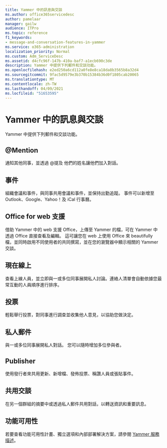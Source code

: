 ```yaml
---
title: Yammer 中的訊息與交談
ms.author: office365servicedesc
author: pamelaar
manager: gailw
audience: ITPro
ms.topic: reference
f1_keywords:
- message-and-conversation-features-in-yammer
ms.service: o365-administration
localization_priority: Normal
ms.custom: Adm_ServiceDesc
ms.assetid: d4cfc96f-147b-410a-baf7-a1ecb690c3de
description: Yammer 中提供下列郵件和交談功能。
ms.openlocfilehash: e2ed250a6cd112a0fe8e8ca18da8b3565b8a32d4
ms.sourcegitcommit: 9fac5d9579e3b370b15384b36d0f1805cab20065
ms.translationtype: MT
ms.contentlocale: zh-TW
ms.lasthandoff: 04/09/2021
ms.locfileid: "51653595"
---
```

# <a name="message-and-conversation-features-in-yammer"></a>Yammer 中的訊息與交談

Yammer 中提供下列郵件和交談功能。
  
## <a name="mention"></a>@Mention

通知其他同事，並透過 @提及 他們的姓名讓他們加入對話。

## <a name="events"></a>事件

組織會議和事件，與同事共用會議和事件，並保持出勤追蹤。 事件可以新增至 Outlook、Google、Yahoo！及 iCal 行事曆。
  
## <a name="office-for-the-web-support"></a>Office for web 支援

借助 Yammer 中的 web 支援 Office，上傳至 Yammer 的檔，可在 Yammer 中透過 Office 直接查看及編輯。 這可讓您在 web 上使用 Office 來 beautifully 檔，並同時啟用不同使用者的共同撰寫，並在您的瀏覽器中顯示相關的 Yammer 交談。

## <a name="online-now"></a>現在線上

查看上線人員，並立即與一或多位同事展開私人討論。連絡人清單會自動依據您最常互動的人員順序進行排序。

## <a name="polls"></a>投票

輕鬆舉行投票，對同事進行調查並收集他人意見，以協助您做決定。
  
## <a name="private-messages"></a>私人郵件

與一或多位同事展開私人對話。 您可以隨時增加多位參與者。

## <a name="publisher"></a>Publisher

使用發行者來共用更新、新增檔、發佈投票、稱讚人員或張貼事件。
    
## <a name="share-conversations"></a>共用交談

在另一個群組的摘要中或透過私人郵件共用對話，以轉送資訊和重要訊息。
  
## <a name="feature-availability"></a>功能可用性

若要查看功能可用性計畫、獨立選項和內部部署解決方案，請參閱 [Yammer 服務描述](yammer-service-description.md)。
  